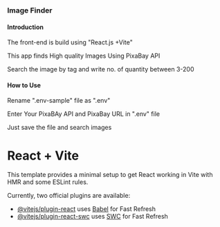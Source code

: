 <h3>Image Finder</h3>
<h4>Introduction</h4>
<p>The front-end is build using "React.js +Vite"</p>
<p>This app finds High quality Images Using PixaBay API </p>
<p>Search the image by tag and write no. of quantity between 3-200</p>
<h4>How to Use</h4>
<p>Rename ".env-sample" file as ".env"</p>
<p>Enter Your PixaBAy API and PixaBay URL in ".env" file</p>
<p>Just save the file and search images</p>


# React + Vite

This template provides a minimal setup to get React working in Vite with HMR and some ESLint rules.

Currently, two official plugins are available:

- [@vitejs/plugin-react](https://github.com/vitejs/vite-plugin-react/blob/main/packages/plugin-react/README.md) uses [Babel](https://babeljs.io/) for Fast Refresh
- [@vitejs/plugin-react-swc](https://github.com/vitejs/vite-plugin-react-swc) uses [SWC](https://swc.rs/) for Fast Refresh
